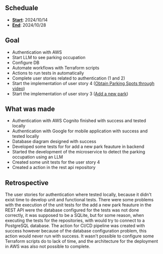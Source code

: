 
## Scheduale

- <ins>__Start__</ins>: 2024/10/14
- <ins>__End__</ins>: 2024/10/28

## Goal

- Authentication with AWS
- Start LLM to see parking occupation
- Configure DB
- Automate workflows with Terraform scripts
- Actions to run tests in automatically
- Complete user stories related to authentication (1 and 2)
- Start the implementation of user story 4 (<ins>Obtain Parking Spots through video</ins>)
- Start the implementation of user story 3 (<ins>Add a new park</ins>)

## What was made

- Authentication with AWS Cognito finished with success and tested locally
- Authentication with Google for mobile application with success and tested locally
- Database diagram designed with success
- Developed some tests for for add a new park feauture in backend
- Started the development of the microservice to detect the parking occupation using an LLM
- Created some unit tests for the user story 4
- Created a action in the rest api repository

## Retrospective

The user stories for authentication where tested locally, because it didn't exist time to develop unit and functional tests. 
There were some problems with the execution of the unit tests for the add a new park feauture in the REST API were the database configured for the tests was not done correctly, it was supposed to be a SQLite, but for some reason, when executing the tests for the repositories, with would try to connect to a PostgreSQL database. The action for CI/CD pipeline was created with success however because of the database configuration problem, this action would never run with success. It wasn't possible to configure some Terraform scripts do to lack of time, and the architecture for the deployment in AWS was also not possible to complete.
